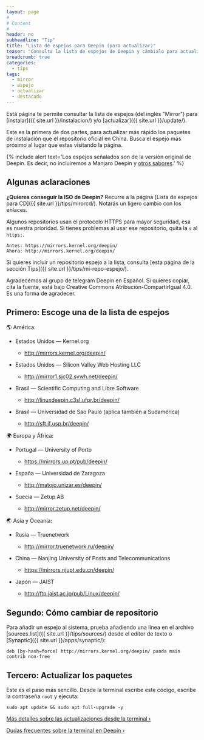 ```yaml
---
layout: page
#
# Content
#
header: no
subheadline: "Tip"
title: "Lista de espejos para Deepin (para actualizar)"
teaser: "Consulta la lista de espejos de Deepin y cámbialo para actualizar a lo último de Deepin."
breadcrumb: true   
categories:
  - tips
tags:
  - mirror
  - espejo
  - actualizar
  - destacado
---
```


Está página te permite consultar la lista de espejos (del inglés "Mirror") para [instalar]({{ site.url }}/instalacion/) y/o [actualizar]({{ site.url }}/update/).

Este es la primera de dos partes, para actualizar más rápido los paquetes de instalación que el repositorio oficial en China. Busca el espejo más próximo al lugar que estas visitando la página.

{% include alert text='Los espejos señalados son de la versión original de Deepin. Es decir, no incluiremos a Manjaro Deepin y <a href="/manual/sabores/">otros sabores</a>.' %}

## Algunas aclaraciones
**¿Quieres conseguir la ISO de Deepin?** Recurre a la página [Lista de espejos para CD]({{ site.url }}/tips/mirorcd/). Notarás un ligero cambio con los enlaces.

Algunos repositorios usan el protocolo HTTPS para mayor seguridad, esa es nuestra prioridad. Si tienes problemas al usar ese repositorio, quita la `s` al `https:`.

~~~
Antes: https://mirrors.kernel.org/deepin/
Ahora: http://mirrors.kernel.org/deepin/
~~~

Si quieres incluir un repositorio espejo a la lista, consulta [esta página de la sección Tips]({{ site.url }}/tips/mi-repo-espejo/).

Agradecemos al grupo de telegram Deepin en Español. Si quieres copiar, cita la fuente, está bajo Creative Commons Atribución-CompartirIgual 4.0. Es una forma de agradecer.

## Primero: Escoge una de la lista de espejos

🌎 América:

* Estados Unidos — Kernel.org
  - <a href="http://mirrors.kernel.org/deepin/">http://mirrors.kernel.org/deepin/</a>

* Estados Unidos — Silicon Valley Web Hosting LLC
  - <a href="http://mirror1.sjc02.svwh.net/deepin/">http://mirror1.sjc02.svwh.net/deepin/</a>

* Brasil —  Scientific Computing and Libre Software
  - <a href="http://linuxdeepin.c3sl.ufpr.br/deepin/">http://linuxdeepin.c3sl.ufpr.br/deepin/</a>

* Brasil — Universidad de Sao Paulo (aplica también a Sudamérica)
  - <a href="http://sft.if.usp.br/deepin/">http://sft.if.usp.br/deepin/</a>

🌍 Europa y África:

* Portugal — University of Porto
  - <a href="https://mirrors.up.pt/pub/deepin/">https://mirrors.up.pt/pub/deepin/</a>

* España — Universidad de Zaragoza
  - <a href="http://matojo.unizar.es/deepin/">http://matojo.unizar.es/deepin/</a>

* Suecia — Zetup AB
  - <a href="http://mirror.zetup.net/deepin/">http://mirror.zetup.net/deepin/</a>

🌏 Asia y Oceanía:

* Rusia — Truenetwork
  - <a href="http://mirror.truenetwork.ru/deepin/">http://mirror.truenetwork.ru/deepin/</a>

* China — Nanjing University of Posts and Telecommunications
  - <a href="https://mirrors.njupt.edu.cn/deepin/">https://mirrors.njupt.edu.cn/deepin/</a>

* Japón — JAIST
  - <a href="http://ftp.jaist.ac.jp/pub/Linux/deepin/">http://ftp.jaist.ac.jp/pub/Linux/deepin/</a>

## Segundo: Cómo cambiar de repositorio
Para añadir un espejo al sistema, prueba añadiendo una línea en el archivo [sources.list]({{ site.url }}/tips/sources/) desde el editor de texto o [Synaptic]({{ site.url }}/apps/synaptic/):

~~~
deb [by-hash=force] http://mirrors.kernel.org/deepin/ panda main contrib non-free
~~~

## Tercero: Actualizar los paquetes
Este es el paso más sencillo. Desde la terminal escribe este código, escribe la contraseña `root` y ejecuta:

~~~
sudo apt update && sudo apt full-upgrade -y
~~~

<a class="radius button small" href="{{ site.url }}{{ site.baseurl }}/anexos/actualizar-terminal/">Más detalles sobre las actualizaciones desde la terminal ›</a>

<a class="radius button small" href="{{ site.url }}{{ site.baseurl }}/anexos/dudas-terminal/">Dudas frecuentes sobre la terminal en Deepin ›</a>
